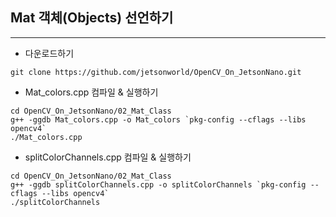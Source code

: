 ## Mat 객체(Objects) 선언하기
***

* 다운로드하기
```
git clone https://github.com/jetsonworld/OpenCV_On_JetsonNano.git
```

* Mat_colors.cpp 컴파일 & 실행하기
```
cd OpenCV_On_JetsonNano/02_Mat_Class
g++ -ggdb Mat_colors.cpp -o Mat_colors `pkg-config --cflags --libs opencv4`
./Mat_colors.cpp
```


* splitColorChannels.cpp 컴파일 & 실행하기
```
cd OpenCV_On_JetsonNano/02_Mat_Class
g++ -ggdb splitColorChannels.cpp -o splitColorChannels `pkg-config --cflags --libs opencv4`
./splitColorChannels
```
